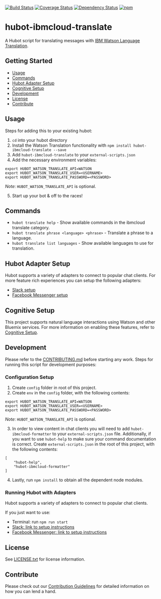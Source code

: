 [![Build Status](https://travis-ci.org/ibm-cloud-solutions/hubot-ibmcloud-translate.svg?branch=master)](https://travis-ci.org/ibm-cloud-solutions/hubot-ibmcloud-translate)
[![Coverage Status](https://coveralls.io/repos/github/ibm-cloud-solutions/hubot-ibmcloud-translate/badge.svg?branch=master)](https://coveralls.io/github/ibm-cloud-solutions/hubot-ibmcloud-translate?branch=master)
[![Dependency Status](https://dependencyci.com/github/ibm-cloud-solutions/hubot-ibmcloud-translate/badge)](https://dependencyci.com/github/ibm-cloud-solutions/hubot-ibmcloud-translate)
[![npm](https://img.shields.io/npm/v/hubot-ibmcloud-translate.svg?maxAge=2592000)](https://www.npmjs.com/package/hubot-ibmcloud-translate)

# hubot-ibmcloud-translate

A Hubot script for translating messages with [IBM Watson Language Translation](https://console.ng.bluemix.net/catalog/services/language-translation/).

## Getting Started
* [Usage](#usage)
* [Commands](#commands)
* [Hubot Adapter Setup](#hubot-adapter-setup)
* [Cognitive Setup](#cognitive-setup)
* [Development](#development)
* [License](#license)
* [Contribute](#contribute)

## Usage

Steps for adding this to your existing hubot:

1. `cd` into your hubot directory
2. Install the Watson Translation functionality with `npm install hubot-ibmcloud-translate --save`
3. Add `hubot-ibmcloud-translate` to your `external-scripts.json`
4. Add the necessary environment variables:
```
export HUBOT_WATSON_TRANSLATE_API=WATSON
export HUBOT_WATSON_TRANSLATE_USER=<USERNAME>
export HUBOT_WATSON_TRANSLATE_PASSWORD=<PASSWORD>
```
_Note_: `HUBOT_WATSON_TRANSLATE_API` is optional.

5. Start up your bot & off to the races!

## Commands
- `hubot translate help` - Show available commands in the ibmcloud translate category.
- `hubot translate phrase <language> <phrase>` - Translate a phrase to a language.
- `hubot translate list languages` - Show available languages to use for translation.

## Hubot Adapter Setup

Hubot supports a variety of adapters to connect to popular chat clients.  For more feature rich experiences you can setup the following adapters:
- [Slack setup](https://github.com/ibm-cloud-solutions/hubot-ibmcloud-translate/blob/master/docs/adapters/slack.md)
- [Facebook Messenger setup](https://github.com/ibm-cloud-solutions/hubot-ibmcloud-translate/blob/master/docs/adapters/facebook.md)

## Cognitive Setup

This project supports natural language interactions using Watson and other Bluemix services.  For more information on enabling these features, refer to [Cognitive Setup](https://github.com/ibm-cloud-solutions/hubot-ibmcloud-nlc/blob/master/docs/cognitiveSetup.md).

## Development

Please refer to the [CONTRIBUTING.md](https://github.com/ibm-cloud-solutions/hubot-ibmcloud-translate/blob/master/CONTRIBUTING.md) before starting any work.  Steps for running this script for development purposes:

### Configuration Setup

1. Create `config` folder in root of this project.
2. Create `env` in the `config` folder, with the following contents:
```
export HUBOT_WATSON_TRANSLATE_API=WATSON
export HUBOT_WATSON_TRANSLATE_USER=<USERNAME>
export HUBOT_WATSON_TRANSLATE_PASSWORD=<PASSWORD>
```
_Note_: `HUBOT_WATSON_TRANSLATE_API` is optional.

3. In order to view content in chat clients you will need to add `hubot-ibmcloud-formatter` to your `external-scripts.json` file. Additionally, if you want to use `hubot-help` to make sure your command documentation is correct. Create `external-scripts.json` in the root of this project, with the following contents:
```
[
    "hubot-help",
    "hubot-ibmcloud-formatter"
]
```
4. Lastly, run `npm install` to obtain all the dependent node modules.

### Running Hubot with Adapters

Hubot supports a variety of adapters to connect to popular chat clients.

If you just want to use:
 - Terminal: run `npm run start`
 - [Slack: link to setup instructions](https://github.com/ibm-cloud-solutions/hubot-ibmcloud-translate/blob/master/docs/adapters/slack.md)
 - [Facebook Messenger: link to setup instructions](https://github.com/ibm-cloud-solutions/hubot-ibmcloud-translate/blob/master/docs/adapters/facebook.md)

## License

See [LICENSE.txt](https://github.com/ibm-cloud-solutions/hubot-ibmcloud-translate/blob/master/LICENSE.txt) for license information.

## Contribute

Please check out our [Contribution Guidelines](https://github.com/ibm-cloud-solutions/hubot-ibmcloud-translate/blob/master/CONTRIBUTING.md) for detailed information on how you can lend a hand.
